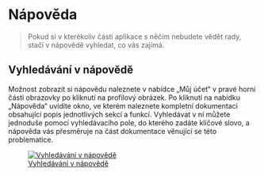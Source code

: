 # Nápověda

> Pokud si v kterékoliv části aplikace s něčím nebudete vědět rady, stačí v nápovědě vyhledat, co vás zajímá.

## Vyhledávání v nápovědě

Možnost zobrazit si nápovědu naleznete v nabídce „Můj účet“ v pravé horní části obrazovky po kliknutí na profilový obrázek. Po kliknutí na nabídku „Nápověda“ uvidíte okno, ve kterém naleznete kompletní dokumentaci obsahující popis jednotlivých sekcí a funkcí. Vyhledávat v ní můžete jednoduše pomocí vyhledávacího pole, do kterého zadáte klíčové slovo, a nápověda vás přesměruje na část dokumentace věnující se této problematice.

<figure>
	<a href="../../assets/images/napoveda.jpg" title="Vyhledávání v nápovědě" class="glightbox">
		<img loading="lazy" src="../../assets/images/napoveda.jpg" alt="Vyhledávání v nápovědě" />
		<figcaption>Vyhledávání v nápovědě</figcaption>
	</a>
</figure>